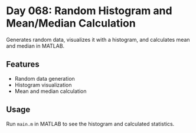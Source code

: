 
# Day 068: Random Histogram and Mean/Median Calculation

Generates random data, visualizes it with a histogram, and calculates mean and median in MATLAB.

## Features
- Random data generation
- Histogram visualization
- Mean and median calculation

## Usage
Run `main.m` in MATLAB to see the histogram and calculated statistics.
